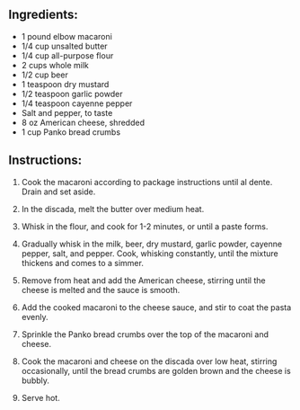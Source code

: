 ## Ingredients:
- 1 pound elbow macaroni
- 1/4 cup unsalted butter
- 1/4 cup all-purpose flour
- 2 cups whole milk
- 1/2 cup beer
- 1 teaspoon dry mustard
- 1/2 teaspoon garlic powder
- 1/4 teaspoon cayenne pepper
- Salt and pepper, to taste
- 8 oz American cheese, shredded
- 1 cup Panko bread crumbs

## Instructions:
1. Cook the macaroni according to package instructions until al dente. Drain and set aside.

2. In the discada, melt the butter over medium heat.

3. Whisk in the flour, and cook for 1-2 minutes, or until a paste forms.

4. Gradually whisk in the milk, beer, dry mustard, garlic powder, cayenne pepper, salt, and pepper. Cook, whisking constantly, until the mixture thickens and comes to a simmer.

5. Remove from heat and add the American cheese, stirring until the cheese is melted and the sauce is smooth.

6. Add the cooked macaroni to the cheese sauce, and stir to coat the pasta evenly.

7. Sprinkle the Panko bread crumbs over the top of the macaroni and cheese.

8. Cook the macaroni and cheese on the discada over low heat, stirring occasionally, until the bread crumbs are golden brown and the cheese is bubbly.

9. Serve hot.
